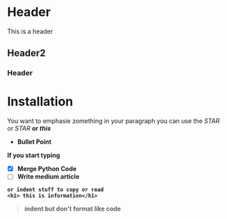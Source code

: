 # Header

This is a header

## Header2

### Header

# Installation

You want to emphasie zomething in your paragraph
you can use the _STAR<m>_ or _STAR <strong>_ or _this_

- Bullet Point

If you start typing

- [x] Merge Python Code
- [ ] Write medium article

```
or indent stuff to copy or read
<h1> this is information</h1>
```

> indent but don't format like code
> ![]()
